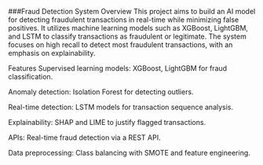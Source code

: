###Fraud Detection System
Overview
This project aims to build an AI model for detecting fraudulent transactions in real-time while minimizing false positives. It utilizes machine learning models such as XGBoost, LightGBM, and LSTM to classify transactions as fraudulent or legitimate. The system focuses on high recall to detect most fraudulent transactions, with an emphasis on explainability.

Features
Supervised learning models: XGBoost, LightGBM for fraud classification.

Anomaly detection: Isolation Forest for detecting outliers.

Real-time detection: LSTM models for transaction sequence analysis.

Explainability: SHAP and LIME to justify flagged transactions.

APIs: Real-time fraud detection via a REST API.

Data preprocessing: Class balancing with SMOTE and feature engineering.
